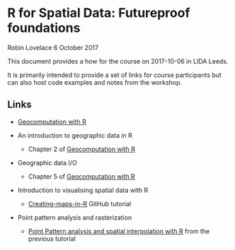 R for Spatial Data: Futureproof foundations
================
Robin Lovelace
6 October 2017

This document provides a how for the course on 2017-10-06 in LIDA Leeds.

It is primarily intended to provide a set of links for course participants but can also host code examples and notes from the workshop.

Links
-----

-   [Geocomputation with R](http://robinlovelace.net/geocompr/)

-   An introduction to geographic data in R
    -   Chapter 2 of [Geocomputation with R](http://robinlovelace.net/geocompr/spatial-class.html)
-   Geographic data I/O
    -   Chapter 5 of [Geocomputation with R](http://robinlovelace.net/geocompr/read-write.html)
-   Introduction to visualising spatial data with R
    -   [Creating-maps-in-R](https://github.com/Robinlovelace/Creating-maps-in-R) GitHub tutorial
-   Point pattern analysis and rasterization
    -   [Point Pattern analysis and spatial interpolation with R](https://github.com/Robinlovelace/Creating-maps-in-R/blob/master/vignettes/point-pattern.md) from the previous tutorial
